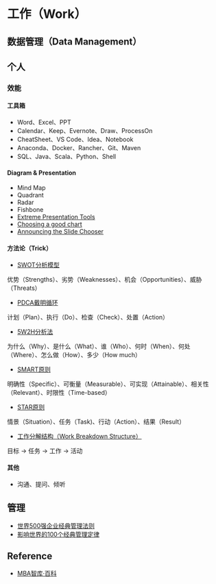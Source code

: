 # 工作（Work）

## 数据管理（Data Management）

## 个人

### 效能

#### 工具箱

- Word、Excel、PPT
- Calendar、Keep、Evernote、Draw、ProcessOn
- CheatSheet、VS Code、Idea、Notebook
- Anaconda、Docker、Rancher、Git、Maven
- SQL、Java、Scala、Python、Shell

#### Diagram & Presentation

- Mind Map
- Quadrant
- Radar
- Fishbone
- [Extreme Presentation Tools](https://extremepresentation.typepad.com/blog/tools.html)
- [Choosing a good chart](https://extremepresentation.typepad.com/blog/2006/09/choosing_a_good.html)
- [Announcing the Slide Chooser](https://extremepresentation.typepad.com/blog/2015/01/announcing-the-slide-chooser.html)

#### 方法论（Trick）

- [SWOT分析模型](https://wiki.mbalib.com/wiki/SWOT)

优势（Strengths）、劣势（Weaknesses）、机会（Opportunities）、威胁（Threats）

- [PDCA戴明循环](https://wiki.mbalib.com/wiki/PDCA)

计划（Plan）、执行（Do）、检查（Check）、处置（Action）

- [5W2H分析法](https://wiki.mbalib.com/wiki/5W2H)

为什么（Why）、是什么（What）、谁（Who）、何时（When）、何处（Where）、怎么做（How）、多少（How much）

- [SMART原则](https://wiki.mbalib.com/wiki/SMART%E5%8E%9F%E5%88%99)

明确性（Specific）、可衡量（Measurable）、可实现（Attainable）、相关性（Relevant）、时限性（Time-based）

- [STAR原则](https://wiki.mbalib.com/wiki/STAR%E5%8E%9F%E5%88%99)

情景（Situation）、任务（Task)、行动（Action）、结果（Result）

- [工作分解结构（Work Breakdown Structure）](https://wiki.mbalib.com/wiki/WBS)

目标 → 任务 → 工作 → 活动

#### 其他

- 沟通、提问、倾听


## 管理

- [世界500强企业经典管理法则](https://wiki.mbalib.com/wiki/%E4%B8%96%E7%95%8C500%E5%BC%BA%E4%BC%81%E4%B8%9A%E7%BB%8F%E5%85%B8%E7%AE%A1%E7%90%86%E6%B3%95%E5%88%99)
- [影响世界的100个经典管理定律](https://wiki.mbalib.com/wiki/%E5%BD%B1%E5%93%8D%E4%B8%96%E7%95%8C%E7%9A%84100%E4%B8%AA%E7%BB%8F%E5%85%B8%E7%AE%A1%E7%90%86%E5%AE%9A%E5%BE%8B)

## Reference

* [MBA智库·百科](https://wiki.mbalib.com)